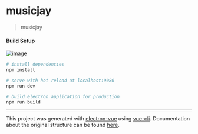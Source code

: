 # musicjay

> musicjay

#### Build Setup
![image](https://user-images.githubusercontent.com/33400938/170301939-d0f0478c-6ccb-4aaa-ae05-a074d008ef9d.png)

``` bash
# install dependencies
npm install

# serve with hot reload at localhost:9080
npm run dev

# build electron application for production
npm run build


```

---

This project was generated with [electron-vue](https://github.com/SimulatedGREG/electron-vue) using [vue-cli](https://github.com/vuejs/vue-cli). Documentation about the original structure can be found [here](https://simulatedgreg.gitbooks.io/electron-vue/content/index.html).
